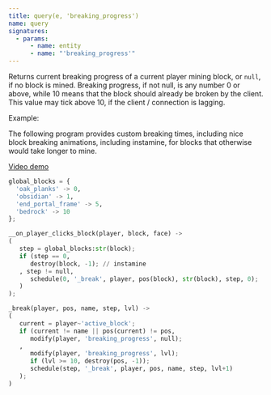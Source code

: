 ```yaml
---
title: query(e, 'breaking_progress')
name: query
signatures:
  - params:
      - name: entity
      - name: "'breaking_progress'"
---
```


Returns current breaking progress of a current player mining block, or `null`,
if no block is mined. Breaking progress, if not null, is any number 0 or above,
while 10 means that the block should already be broken by the client. This value
may tick above 10, if the client / connection is lagging.

Example:

The following program provides custom breaking times, including nice block
breaking animations, including instamine, for blocks that otherwise would take
longer to mine.

[Video demo](https://youtu.be/zvEEuGxgCio)

```py
global_blocks = {
  'oak_planks' -> 0,
  'obsidian' -> 1,
  'end_portal_frame' -> 5,
  'bedrock' -> 10
};

__on_player_clicks_block(player, block, face) ->
(
   step = global_blocks:str(block);
   if (step == 0,
      destroy(block, -1); // instamine
   , step != null,
      schedule(0, '_break', player, pos(block), str(block), step, 0);
   )
);

_break(player, pos, name, step, lvl) ->
(
   current = player~'active_block';
   if (current != name || pos(current) != pos,
      modify(player, 'breaking_progress', null);
   ,
      modify(player, 'breaking_progress', lvl);
      if (lvl >= 10, destroy(pos, -1));
      schedule(step, '_break', player, pos, name, step, lvl+1)
   );
)
```
